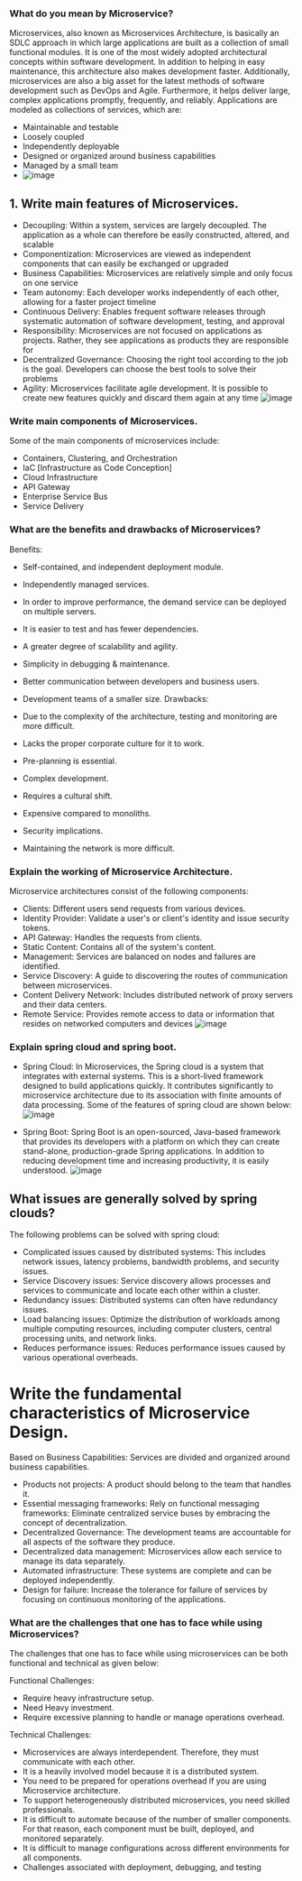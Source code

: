 
### What do you mean by Microservice?
Microservices, also known as Microservices Architecture, is basically an SDLC approach in which large applications are built as a collection of small functional modules. It is one of the most widely adopted architectural concepts within software development. In addition to helping in easy maintenance, this architecture also makes development faster. Additionally, microservices are also a big asset for the latest methods of software development such as DevOps and Agile. Furthermore, it helps deliver large, complex applications promptly, frequently, and reliably. Applications are modeled as collections of services, which are: 

- Maintainable and testable
- Loosely coupled
- Independently deployable
- Designed or organized around business capabilities
- Managed by a small team
- ![image](https://user-images.githubusercontent.com/100063114/158346321-3ee122fe-a425-48c9-94fb-c5e1ae66c188.png)

## 1. Write main features of Microservices.
- Decoupling: Within a system, services are largely decoupled. The application as a whole can therefore be easily constructed, altered, and scalable
- Componentization: Microservices are viewed as independent components that can easily be exchanged or upgraded
- Business Capabilities: Microservices are relatively simple and only focus on one service
- Team autonomy: Each developer works independently of each other, allowing for a faster project timeline
- Continuous Delivery: Enables frequent software releases through systematic automation of software development, testing, and approval
- Responsibility: Microservices are not focused on applications as projects. Rather, they see applications as products they are responsible for
- Decentralized Governance: Choosing the right tool according to the job is the goal. Developers can choose the best tools to solve their problems
- Agility: Microservices facilitate agile development. It is possible to create new features quickly and discard them again at any time
![image](https://user-images.githubusercontent.com/100063114/158346522-329c3a23-7dda-442e-895f-1e26d6afd81d.png)

### Write main components of Microservices.
Some of the main components of microservices include: 

- Containers, Clustering, and Orchestration 
- IaC [Infrastructure as Code Conception] 
- Cloud Infrastructure 
- API Gateway 
- Enterprise Service Bus 
- Service Delivery 
### What are the benefits and drawbacks of Microservices?
Benefits: 

- Self-contained, and independent deployment module. 
- Independently managed services.   
- In order to improve performance, the demand service can be deployed on multiple servers.   
- It is easier to test and has fewer dependencies.  
- A greater degree of scalability and agility.   
- Simplicity in debugging & maintenance.  
- Better communication between developers and business users.   
- Development teams of a smaller size.
Drawbacks: 

- Due to the complexity of the architecture, testing and monitoring are more difficult.  
- Lacks the proper corporate culture for it to work.   
- Pre-planning is essential.  
- Complex development.  
- Requires a cultural shift.  
- Expensive compared to monoliths.   
- Security implications. 
- Maintaining the network is more difficult.

### Explain the working of Microservice Architecture.
Microservice architectures consist of the following components: 

- Clients: Different users send requests from various devices. 
- Identity Provider: Validate a user's or client's identity and issue security tokens. 
- API Gateway: Handles the requests from clients. 
- Static Content: Contains all of the system's content. 
- Management: Services are balanced on nodes and failures are identified. 
- Service Discovery: A guide to discovering the routes of communication between microservices. 
- Content Delivery Network: Includes distributed network of proxy servers and their data centers. 
- Remote Service: Provides remote access to data or information that resides on networked computers and devices
![image](https://user-images.githubusercontent.com/100063114/158347098-d5f19041-c1d4-4d51-9b3f-ddce5043368d.png)

### Explain spring cloud and spring boot.
- Spring Cloud: In Microservices, the Spring cloud is a system that integrates with external systems. This is a short-lived framework designed to build applications quickly. It contributes significantly to microservice architecture due to its association with finite amounts of data processing. Some of the features of spring cloud are shown below:
![image](https://user-images.githubusercontent.com/100063114/158347290-a4084fb7-d3eb-43b5-bbe4-eac911274f84.png)

- Spring Boot: Spring Boot is an open-sourced, Java-based framework that provides its developers with a platform on which they can create stand-alone, production-grade Spring applications. In addition to reducing development time and increasing productivity, it is easily understood.
![image](https://user-images.githubusercontent.com/100063114/158347377-bc5a1101-cd2f-4182-b97f-960e12551dc9.png)

## What issues are generally solved by spring clouds?
The following problems can be solved with spring cloud:   

- Complicated issues caused by distributed systems: This includes network issues, latency problems, bandwidth problems, and security issues. 
- Service Discovery issues: Service discovery allows processes and services to communicate and locate each other within a cluster. 
- Redundancy issues: Distributed systems can often have redundancy issues. 
- Load balancing issues: Optimize the distribution of workloads among multiple computing resources, including computer clusters, central processing units, and network links. 
- Reduces performance issues: Reduces performance issues caused by various operational overheads.

# Write the fundamental characteristics of Microservice Design.
Based on Business Capabilities: Services are divided and organized around business capabilities. 
- Products not projects: A product should belong to the team that handles it.  
- Essential messaging frameworks: Rely on functional messaging frameworks: Eliminate centralized service buses by embracing the concept of decentralization.  
- Decentralized Governance: The development teams are accountable for all aspects of the software they produce.  
- Decentralized data management: Microservices allow each service to manage its data separately.  
- Automated infrastructure: These systems are complete and can be deployed independently.   
- Design for failure: Increase the tolerance for failure of services by focusing on continuous monitoring of the applications. 

### What are the challenges that one has to face while using Microservices?
The challenges that one has to face while using microservices can be both functional and technical as given below: 

Functional Challenges:

- Require heavy infrastructure setup. 
- Need Heavy investment. 
- Require excessive planning to handle or manage operations overhead.

Technical Challenges:

- Microservices are always interdependent. Therefore, they must communicate with each other.   
- It is a heavily involved model because it is a distributed system.   
- You need to be prepared for operations overhead if you are using Microservice architecture.   
- To support heterogeneously distributed microservices, you need skilled professionals.    
- It is difficult to automate because of the number of smaller components. For that reason, each component must be built, deployed, and monitored separately.   
- It is difficult to manage configurations across different environments for all components. 
- Challenges associated with deployment, debugging, and testing
